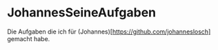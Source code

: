 # JohannesSeineAufgaben
Die Aufgaben die ich für (Johannes)[https://github.com/johanneslosch] gemacht habe.
